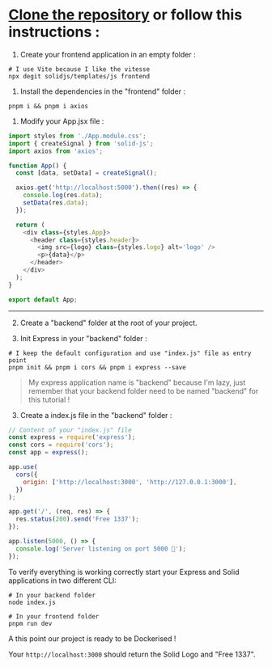 # [Clone the repository](https://github.com/JulienQNN/my-blog-posts-ressources/tree/dockerizing-front-and-backend-application) or follow this instructions :

1. Create your frontend application in an empty folder :

```shell
# I use Vite because I like the vitesse
npx degit solidjs/templates/js frontend
```

1. Install the dependencies in the "frontend" folder :

```shell
pnpm i && pnpm i axios
```

1. Modify your App.jsx file :

```js
import styles from './App.module.css';
import { createSignal } from 'solid-js';
import axios from 'axios';

function App() {
  const [data, setData] = createSignal();

  axios.get('http://localhost:5000').then((res) => {
    console.log(res.data);
    setData(res.data);
  });

  return (
    <div class={styles.App}>
      <header class={styles.header}>
        <img src={logo} class={styles.logo} alt='logo' />
        <p>{data}</p>
      </header>
    </div>
  );
}

export default App;
```

---

2. Create a "backend" folder at the root of your project.

3. Init Express in your "backend" folder :

```shell
# I keep the default configuration and use "index.js" file as entry point
pnpm init && pnpm i cors && pnpm i express --save
```

> My express application name is "backend" because I'm lazy, just remember that your backend folder need to be named "backend" for this tutorial !

3. Create a index.js file in the "backend" folder :

```js
// Content of your "index.js" file
const express = require('express');
const cors = require('cors');
const app = express();

app.use(
  cors({
    origin: ['http://localhost:3000', 'http://127.0.0.1:3000'],
  })
);

app.get('/', (req, res) => {
  res.status(200).send('Free 1337');
});

app.listen(5000, () => {
  console.log('Server listening on port 5000 🍯');
});
```

To verify everything is working correctly start your Express and Solid applications in two different CLI:

```shell
# In your backend folder
node index.js

# In your frontend folder
pnpm run dev
```

A this point our project is ready to be Dockerised !

Your `http://localhost:3000` should return the Solid Logo and "Free 1337".
